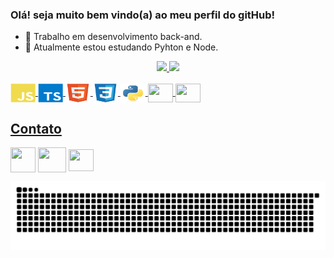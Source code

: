 <!--- Boas vindas --->
### Olá! seja muito bem vindo(a) ao meu perfil do gitHub!

- 🔭 Trabalho em desenvolvimento back-and.
- 🌱 Atualmente estou estudando Pyhton e Node.

<!--- Dashboard --->
<div align="center">
  <a href="https://github.com/rafaballerini">
  <img height="180em" src="https://github-readme-stats.vercel.app/api?username=passosmatheus&show_icons=true&theme=gotham&include_all_commits=true&count_private=true"/>
  <img height="180em" src="https://github-readme-stats.vercel.app/api/top-langs/?username=passosmatheus&layout=compact&langs_count=7&theme=gotham"/>
</div>

<!--- Imagens das tecnologias --->
 <div style="display: inline_block"><br>
  <img align="center" alt="Javascript" height="30" width="40" src="https://raw.githubusercontent.com/devicons/devicon/master/icons/javascript/javascript-plain.svg">
  <img align="center" alt="Typescript" height="30" width="40" src="https://raw.githubusercontent.com/devicons/devicon/master/icons/typescript/typescript-plain.svg">
  <img align="center" alt="HTML" height="30" width="40" src="https://raw.githubusercontent.com/devicons/devicon/master/icons/html5/html5-original.svg">
  <img align="center" alt="CSS" height="30" width="40" src="https://raw.githubusercontent.com/devicons/devicon/master/icons/css3/css3-original.svg">
  <img align="center" alt="" height="30" width="40" src="https://raw.githubusercontent.com/devicons/devicon/master/icons/python/python-original.svg">
  <img align="center" alt="" height="30" width="40" src="https://cdn.jsdelivr.net/gh/devicons/devicon/icons/php/php-original.svg">
  <img align="center" alt="" height="30" width="40" src="https://cdn.jsdelivr.net/gh/devicons/devicon/icons/nodejs/nodejs-original.svg">
</div>
 
## Contato
<div style="display: inline_block">
  <a href ="https://wa.me/5511984946126"><img align="center" height="40" width="40" src="https://cdn-icons-png.flaticon.com/128/2111/2111728.png" target="_blank"></a>
  <a href ="mailto:matheus.martinspassos@yahoo.com.com"><img align="center" height="40" width="45" src="https://cdn-icons-png.flaticon.com/128/725/725643.png" target="_blank"></a>
  <a href="https://www.linkedin.com/in/matheus-passos-21083b120/" target="_blank"><img align="center" height="35" width="40" src="https://cdn-icons.flaticon.com/png/128/3536/premium/3536505.png?token=exp=1637154980~hmac=29c735741864b307aed1bd2d582cb64f" target="_blank"></a> 
</div>
  
<!--- Cobrinha --->
![Snake animation](https://github.com/passosmatheus/passosmatheus/blob/output/github-contribution-grid-snake.svg)
  
